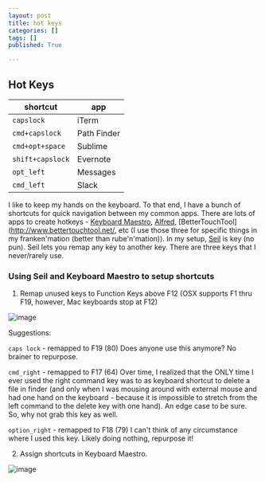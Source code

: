 ```yaml
---
layout: post
title: hot keys
categories: []
tags: []
published: True

---
```


## Hot Keys

|**shortcut** | **app**|
|---------------------|---------------|
|`capslock`| iTerm|
|`cmd+capslock`| Path Finder|
|`cmd+opt+space`| Sublime|
|`shift+capslock`| Evernote|
|`opt_left`| Messages|
|`cmd_left`| Slack|

<!-- |`opt-r`| help file| -->

I like to keep my hands on the keyboard. To that end, I have a bunch of shortcuts for quick navigation between my common apps. There are lots of apps to create hotkeys - [Keyboard Maestro](http://www.keyboardmaestro.com/main/), [Alfred](http://www.alfredapp.com/), [BetterTouchTool](http://www.bettertouchtool.net/, etc (I use those three for specific things in my franken'mation (better than rube'n'mation)). In my setup, [Seil](https://pqrs.org/osx/karabiner/seil.html.en) is key (no pun). Seil lets you remap any key to another key. There are three keys that I never/rarely use.

### Using Seil and Keyboard Maestro to setup shortcuts

1. Remap unused keys to Function Keys above F12 (OSX supports F1 thru F19, however, Mac keyboards stop at F12)

![image](https://cloud.githubusercontent.com/assets/12622205/7895643/9fa2d7c8-0667-11e5-9f44-4f3ac9d9bfd9.png)

Suggestions:

`caps lock` - remapped to F19 (80)
Does anyone use this anymore? No brainer to repurpose.

`cmd_right` - remapped to F17 (64)
Over time, I realized that the ONLY time I ever used the right command key was to as keyboard shortcut to delete a file in finder (and only when I was mousing around with external mouse and had one hand on the keyboard - because it is impossible to stretch from the left command to the delete key with one hand). An edge case to be sure. So, why not grab this key as well.

`option_right` - remapped to F18 (79)
I can't think of any circumstance where I used this key. Likely doing nothing, repurpose it!


2. Assign shortcuts in Keyboard Maestro.

![image](https://cloud.githubusercontent.com/assets/12622205/7895639/78b57328-0667-11e5-9e09-42d7ca2f1bea.png)



